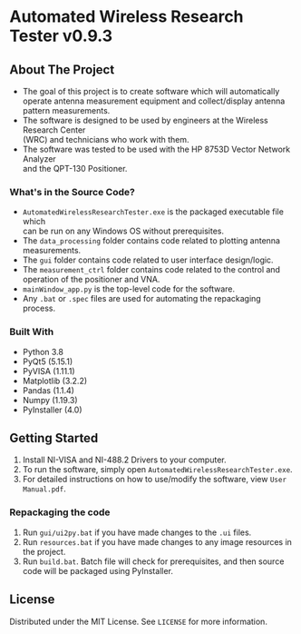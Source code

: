 # Automated Wireless Research Tester v0.9.3
## About The Project

* The goal of this project is to create software which will automatically <br />
operate antenna measurement equipment and collect/display antenna pattern measurements.
* The software is designed to be used by engineers at the Wireless Research Center<br /> 
(WRC) and technicians who work with them. 
* The software was tested to be used with the HP 8753D Vector Network Analyzer <br />
and the QPT-130 Positioner.

### What's in the Source Code?
* `AutomatedWirelessResearchTester.exe` is the packaged executable file which <br />
can be run on any Windows OS without prerequisites.
* The `data_processing` folder contains code related to plotting antenna measurements.
* The `gui` folder contains code related to user interface design/logic.
* The `measurement_ctrl` folder contains code related to the control and <br />
operation of the positioner and VNA.
* `mainWindow_app.py` is the top-level code for the software.
* Any `.bat` or `.spec` files are used for automating the repackaging process.


### Built With

* Python 3.8
* PyQt5 (5.15.1)
* PyVISA (1.11.1)
* Matplotlib (3.2.2)
* Pandas (1.1.4)
* Numpy (1.19.3)
* PyInstaller (4.0)


## Getting Started

1. Install NI-VISA and NI-488.2 Drivers to your computer.
2. To run the software, simply open `AutomatedWirelessResearchTester.exe`. 
3. For detailed instructions on how to use/modify the software, view `User Manual.pdf`.

### Repackaging the code

1. Run `gui/ui2py.bat` if you have made changes to the `.ui` files.
2. Run `resources.bat` if you have made changes to any image resources in the project.
3. Run `build.bat`. Batch file will check for prerequisites, and then source <br />
code will be packaged using PyInstaller.


## License

Distributed under the MIT License. See `LICENSE` for more information.
